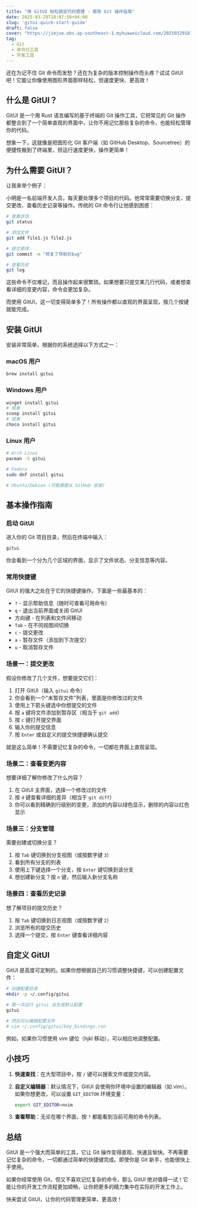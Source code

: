 ```yaml
---
title: "用 GitUI 轻松搞定代码管理 - 极简 Git 操作指南"
date: 2025-03-29T18:07:58+04:00
slug: 'gitui-quick-start-guide'
draft: false
cover: "https://jiejue.obs.ap-southeast-1.myhuaweicloud.com/20250329181902877.webp"
tag:
  - Git
  - 命令行工具
  - 开发工具
---
```


还在为记不住 Git 命令而发愁？还在为复杂的版本控制操作而头疼？试试 GitUI 吧！它能让你像使用图形界面那样轻松，但速度更快、更高效！

<!--more-->

## 什么是 GitUI？

GitUI 是一个用 Rust 语言编写的基于终端的 Git 操作工具，它把常见的 Git 操作都整合到了一个简单直观的界面中，让你不用记忆那些复杂的命令，也能轻松管理你的代码。

想象一下，这就像是把图形化 Git 客户端（如 GitHub Desktop、Sourcetree）的便捷性搬到了终端里，但运行速度更快，操作更简单！

## 为什么需要 GitUI？

让我来举个例子：

小明是一名前端开发人员，每天要处理多个项目的代码。他常常需要切换分支、提交更改、查看历史记录等操作。传统的 Git 命令行让他感到困惑：

```bash
# 查看状态
git status

# 添加文件
git add file1.js file2.js

# 提交更改
git commit -m "修复了导航栏bug"

# 查看历史
git log
```

这些命令不仅难记，而且操作起来很繁琐。如果想要只提交某几行代码，或者想查看详细的变更内容，命令会更加复杂。

而使用 GitUI，这一切变得简单多了！所有操作都以直观的界面呈现，按几个按键就能完成。

## 安装 GitUI

安装非常简单，根据你的系统选择以下方式之一：

### macOS 用户

```bash
brew install gitui
```

### Windows 用户

```bash
winget install gitui
# 或者
scoop install gitui
# 或者
choco install gitui
```

### Linux 用户

```bash
# Arch Linux
pacman -S gitui

# Fedora
sudo dnf install gitui

# Ubuntu/Debian (可能需要从 GitHub 安装)
```

## 基本操作指南

### 启动 GitUI

进入你的 Git 项目目录，然后在终端中输入：

```bash
gitui
```

你会看到一个分为几个区域的界面，显示了文件状态、分支信息等内容。

### 常用快捷键

GitUI 的强大之处在于它的快捷键操作。下面是一些最基本的：

- `?` - 显示帮助信息（随时可查看可用命令）
- `q` - 退出当前界面或关闭 GitUI
- 方向键 - 在列表和文件间移动
- `Tab` - 在不同视图间切换
- `c` - 提交更改
- `a` - 暂存文件（添加到下次提交）
- `u` - 取消暂存文件

### 场景一：提交更改

假设你修改了几个文件，想要提交它们：

1. 打开 GitUI（输入 `gitui` 命令）
2. 你会看到一个"未暂存文件"列表，里面是你修改过的文件
3. 使用上下箭头键选中你想提交的文件
4. 按 `a` 键将文件添加到暂存区（相当于 `git add`）
5. 按 `c` 键打开提交界面
6. 输入你的提交信息
7. 按 `Enter` 或自定义的提交快捷键确认提交

就是这么简单！不需要记忆复杂的命令，一切都在界面上直观呈现。

### 场景二：查看变更内容

想要详细了解你修改了什么内容？

1. 在 GitUI 主界面，选择一个修改过的文件
2. 按 `d` 键查看详细的差异（相当于 `git diff`）
3. 你可以看到精确到行级别的变更，添加的内容以绿色显示，删除的内容以红色显示

### 场景三：分支管理

需要创建或切换分支？

1. 按 `Tab` 键切换到分支视图（或按数字键 `3`）
2. 看到所有分支的列表
3. 使用上下键选择一个分支，按 `Enter` 键切换到该分支
4. 想创建新分支？按 `n` 键，然后输入新分支名称

### 场景四：查看历史记录

想了解项目的提交历史？

1. 按 `Tab` 键切换到日志视图（或按数字键 `2`）
2. 浏览所有的提交历史
3. 选择一个提交，按 `Enter` 键查看详细内容

## 自定义 GitUI

GitUI 是高度可定制的。如果你想根据自己的习惯调整快捷键，可以创建配置文件：

```bash
# 创建配置目录
mkdir -p ~/.config/gitui

# 第一次运行 gitui 会生成默认配置
gitui

# 然后可以编辑配置文件
# vim ~/.config/gitui/key_bindings.ron
```

例如，如果你习惯使用 vim 键位（hjkl 移动），可以相应地调整配置。

## 小技巧

1. **快速查找**：在大型项目中，按 `/` 键可以搜索文件或提交内容。

2. **自定义编辑器**：默认情况下，GitUI 会使用你环境中设置的编辑器（如 vim）。如果你想更改，可以设置 `GIT_EDITOR` 环境变量：
   ```bash
   export GIT_EDITOR=nvim
   ```

3. **查看帮助**：无论在哪个界面，按 `?` 都能看到当前可用的命令列表。

## 总结

GitUI 是一个强大而简单的工具，它让 Git 操作变得直观、快速且愉快。不再需要记忆复杂的命令，一切都通过简单的快捷键完成。即使你是 Git 新手，也能很快上手使用。

如果你经常使用 Git，但又不喜欢记忆复杂的命令，那么 GitUI 绝对值得一试！它能让你的开发工作流程更加顺畅，让你把更多的精力集中在实际的开发工作上。

快来尝试 GitUI，让你的代码管理更简单、更高效！
